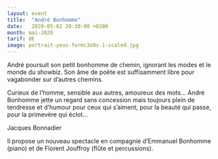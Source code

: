 ```yaml
---
layout: event
title:  "André Bonhomme"
date:   2020-05-02 20:30:00 +0200
month: mai-2020
tarif: 8€
image: portrait-yeux-fermc3a9s-1-scaled.jpg
---
```


André poursuit son petit bonhomme de chemin, ignorant les modes et le monde du showbiz. Son âme de poète est suffisamment libre pour vagabonder sur d’autres chemins. 

Curieux de l’homme, sensible aux autres, amoureux des mots… André Bonhomme jette un regard sans concession mais toujours plein de tendresse et d’humour pour ceux qui s’aiment, pour la beauté qui passe, pour la primevère qui éclot…

Jacques Bonnadier

Il propose un nouveau spectacle en compagnie d’Emmanuel Bonhomme (piano) et de Florent Jouffroy (flûte et percussions).
